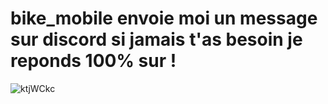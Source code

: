 # bike_mobile envoie moi un message sur discord si jamais t'as besoin je reponds 100% sur !
![ktjWCkc](https://user-images.githubusercontent.com/57002905/227214093-6a1f7401-7d63-4660-95f0-c48dc55478de.gif)
